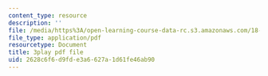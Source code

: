 ```yaml
---
content_type: resource
description: ''
file: /media/https%3A/open-learning-course-data-rc.s3.amazonaws.com/18-217-graph-theory-and-additive-combinatorics-fall-2019/2628c6f6d9fde3a6627a1d61fe46ab90_P3tGiT72APw.pdf
file_type: application/pdf
resourcetype: Document
title: 3play pdf file
uid: 2628c6f6-d9fd-e3a6-627a-1d61fe46ab90
---
```

